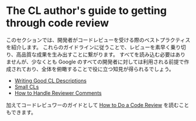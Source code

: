 # The CL author's guide to getting through code review

このセクションでは、開発者がコードレビューを受ける際のベストプラクティスを紹介します。
これらのガイドラインに従うことで、レビューを素早く乗り切り、高品質な成果を生み出すことに繋がります。
すべてを読み込む必要はありませんが、少なくとも Google のすべての開発者に対しては利用される前提で作成されており、全体を俯瞰することで役に立つ知見が得られるでしょう。

- [Writing Good CL Descriptions](cl-descriptions.md)
- [Small CLs](small-cls.md)
- [How to Handle Reviewer Comments](handling-comments.md)

加えてコードレビュワーのガイドとして [How to Do a Code Review](../reviewer/index.md) を読むこともできます。
